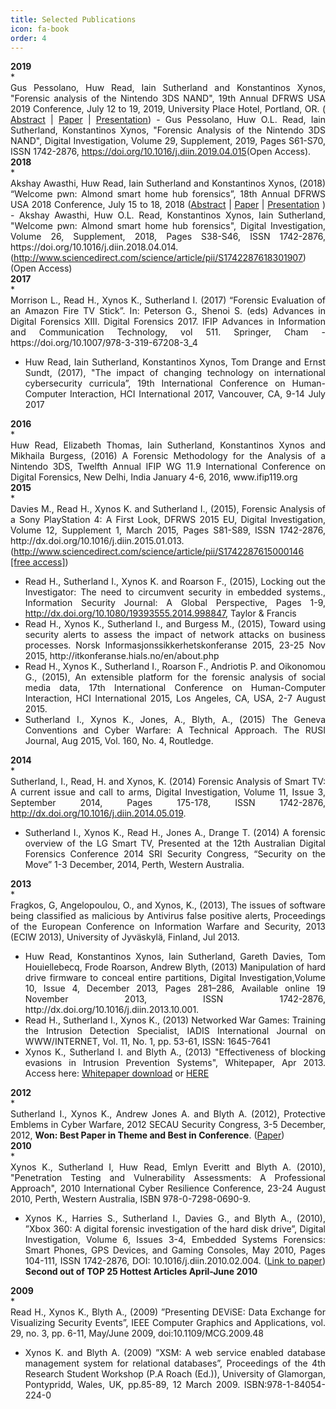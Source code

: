 ```yaml
---
title: Selected Publications
icon: fa-book
order: 4
---
```


<div style="text-align: left; font-weight: bold;">2019</div>
* <div style="text-align: justify;"> Gus Pessolano, Huw Read, Iain Sutherland and Konstantinos Xynos, "Forensic analysis of the Nintendo 3DS NAND", 19th Annual DFRWS USA 2019 Conference, July 12 to 19, 2019, University Place Hotel, Portland, OR. (  <a href="https://dfrws.org/conferences/dfrws-usa-2019/sessions/forensic-analysis-nintendo-3ds-nand">Abstract</a> | <a href="https://dfrws.org/sites/default/files/session-files/paper-forensic_analysis_of_the_nintendo_3ds_nand.pdf">Paper</a> | <a href="https://dfrws.org/sites/default/files/session-files/2019_usa_pres-forensic_analysis_of_the_nintendo_3ds_nand.pdf">Presentation</a>) - Gus Pessolano, Huw O.L. Read, Iain Sutherland, Konstantinos Xynos, "Forensic Analysis of the Nintendo 3DS NAND", Digital Investigation, Volume 29, Supplement, 2019, Pages S61-S70, ISSN 1742-2876, <a href="https://doi.org/10.1016/j.diin.2019.04.015"> https://doi.org/10.1016/j.diin.2019.04.015</a>(Open Access).</div>
<div style="text-align: left; font-weight: bold;">2018</div>
* <div style="text-align: justify;"> Akshay Awasthi, Huw Read, Iain Sutherland and Konstantinos Xynos, (2018) “Welcome pwn: Almond smart home hub forensics”, 18th Annual DFRWS USA 2018 Conference, July 15 to 18, 2018 (<a href="https://www.dfrws.org/conferences/dfrws-usa-2018/sessions/welcome-pwn-almond-smart-home-hub-forensics">Abstract</a> | <a href="https://www.dfrws.org/sites/default/files/session-files/paper_welcome_pwn_-_almond_smart_home_hub_forensics.pdf">Paper</a> | <a href="https://www.dfrws.org/sites/default/files/session-files/pres_welcome_pwn_-_almond_smart_home_hub_forensics.pdf">Presentation</a> ) - Akshay Awasthi, Huw O.L. Read, Konstantinos Xynos, Iain Sutherland, "Welcome pwn: Almond smart home hub forensics", Digital Investigation, Volume 26, Supplement, 2018, Pages S38-S46, ISSN 1742-2876, https://doi.org/10.1016/j.diin.2018.04.014. (<a href="http://www.sciencedirect.com/science/article/pii/S1742287618301907" >http://www.sciencedirect.com/science/article/pii/S1742287618301907</a>) (Open Access)</div>
<div style="text-align: left; font-weight: bold;">2017</div>
* <div style="text-align: justify;"> Morrison L., Read H., Xynos K., Sutherland I. (2017) “Forensic Evaluation of an Amazon Fire TV Stick”. In: Peterson G., Shenoi S. (eds) Advances in Digital Forensics XIII. Digital Forensics 2017. IFIP Advances in Information and Communication Technology, vol 511. Springer, Cham - https://doi.org/10.1007/978-3-319-67208-3_4</div>

* <div style="text-align: justify;"> Huw Read, Iain Sutherland, Konstantinos Xynos, Tom Drange and Ernst Sundt, (2017), "The impact of changing technology on international cybersecurity curricula”, 19th International Conference on Human-Computer Interaction, HCI International 2017, Vancouver, CA, 9-14 July 2017</div>

<div style="text-align: left; font-weight: bold;">2016</div>
* <div style="text-align: justify;"> Huw Read, Elizabeth Thomas, Iain Sutherland, Konstantinos Xynos and Mikhaila Burgess, (2016) A Forensic Methodology for the Analysis of a Nintendo 3DS, Twelfth Annual IFIP WG 11.9 International Conference on Digital Forensics, New Delhi, India January 4-6, 2016, www.ifip119.org</div>
<div style="text-align: left; font-weight: bold;">2015</div>
* <div style="text-align: justify;"> Davies M., Read H., Xynos K. and Sutherland I., (2015), Forensic Analysis of a Sony PlayStation 4: A First Look, DFRWS 2015 EU, Digital Investigation, Volume 12, Supplement 1, March 2015, Pages S81-S89, ISSN 1742-2876, http://dx.doi.org/10.1016/j.diin.2015.01.013.
(<a href="http://www.sciencedirect.com/science/article/pii/S1742287615000146">http://www.sciencedirect.com/science/article/pii/S1742287615000146 [free access]</a>)</div>

* <div style="text-align: justify;"> Read H., Sutherland I., Xynos K. and Roarson F., (2015), Locking out the Investigator: The need to circumvent security in embedded systems., Information Security Journal: A Global Perspective, Pages 1-9, <a href="http://dx.doi.org/10.1080/19393555.2014.998847"> http://dx.doi.org/10.1080/19393555.2014.998847</a>, Taylor & Francis</div>

* <div style="text-align: justify;"> Read H., Xynos K., Sutherland I., and Burgess M., (2015), Toward using security alerts to assess the impact of network attacks on business processes. Norsk Informasjonssikkerhetskonferanse 2015, 23-25 Nov 2015, http://itkonferanse.hials.no/en/about.php</div>

* <div style="text-align: justify;"> Read H., Xynos K., Sutherland I., Roarson F., Andriotis P. and Oikonomou G., (2015), An extensible platform for the forensic analysis of social media data, 17th International Conference on Human-Computer Interaction, HCI International 2015, Los Angeles, CA, USA, 2-7 August 2015.</div>

* <div style="text-align: justify;"> Sutherland I., Xynos K., Jones, A., Blyth, A., (2015) The Geneva Conventions and Cyber Warfare: A Technical Approach. The RUSI Journal, Aug 2015, Vol. 160, No. 4, Routledge.</div>
<div style="text-align: left; font-weight: bold;">2014</div>
* <div style="text-align: justify;"> Sutherland, I., Read, H. and Xynos, K. (2014) Forensic Analysis of Smart TV: A current issue and call to arms, Digital Investigation, Volume 11, Issue 3, September 2014, Pages 175-178, ISSN 1742-2876, <a href="http://dx.doi.org/10.1016/j.diin.2014.05.019"> http://dx.doi.org/10.1016/j.diin.2014.05.019</a>.</div>

* <div style="text-align: justify;"> Sutherland I., Xynos K., Read H., Jones A., Drange T. (2014) A forensic overview of the LG Smart TV, Presented at the 12th Australian Digital Forensics Conference 2014 SRI Security Congress, “Security on the Move” 1-3 December, 2014, Perth, Western Australia.</div>
<div style="text-align: left; font-weight: bold;">2013</div>
* <div style="text-align: justify;"> Fragkos, G, Angelopoulou, O., and Xynos, K., (2013), The issues of software being classified as malicious by Antivirus false positive alerts, Proceedings of the European Conference on Information Warfare and Security, 2013 (ECIW 2013), University of Jyväskylä, Finland, Jul 2013.</div>

* <div style="text-align: justify;">Huw Read, Konstantinos Xynos, Iain Sutherland, Gareth Davies, Tom Houiellebecq, Frode Roarson, Andrew Blyth, (2013) Manipulation of hard drive firmware to conceal entire partitions, Digital Investigation,Volume 10, Issue 4, December 2013, Pages 281–286, Available online 19 November 2013, ISSN 1742-2876, http://dx.doi.org/10.1016/j.diin.2013.10.001.</div>

* <div style="text-align: justify;">Read H., Sutherland I., Xynos K., (2013) Networked War Games: Training the Intrusion Detection Specialist, IADIS International Journal on WWW/INTERNET, Vol. 11, No. 1, pp. 53-61, ISSN: 1645-7641</div>  

* <div style="text-align: justify;">Xynos K., Sutherland I. and Blyth A., (2013) "Effectiveness of blocking evasions in Intrusion Prevention Systems", Whitepaper, Apr 2013. Access here: <a href="http://security.research.glam.ac.uk/media/files/documents/2013-04-22/Effectiveness_of_blocking_evasions_in_Intrusion_Prevention_Systems.pdf">Whitepaper download</a> or <a href="https://kosta.xynos.eu/assets/publications/Xynos2013-Effectiveness%20of%20blocking%20evasions%20in%20Intrusion%20Prevention%20Systems.pdf">HERE</a></div>

<div style="text-align: left; font-weight: bold;">2012</div>
* <div style="text-align: justify;">Sutherland I., Xynos K., Andrew Jones A. and Blyth A. (2012), Protective Emblems in Cyber Warfare, 2012 SECAU Security Congress, 3-5 December, 2012, <span style="font-weight: bold;">Won: Best Paper in Theme and Best in Conference</span>. (<a href="https://ro.ecu.edu.au/cgi/viewcontent.cgi?&httpsredir=1&article=1048&context=isw">Paper</a>)</div>

<div style="text-align: left; font-weight: bold;">2010</div>
* <div style="text-align: justify;">Xynos K., Sutherland I, Huw Read, Emlyn Everitt and Blyth A. (2010), "Penetration Testing and Vulnerability Assessments: A Professional Approach", 2010 International Cyber Resilience Conference, 23-24 August 2010, Perth, Western Australia, ISBN 978-0-7298-0690-9.</div>

* <div style="text-align: justify;">Xynos K., Harries S., Sutherland I., Davies G., and Blyth A., (2010), ”Xbox 360: A digital forensic investigation of the hard disk drive”, Digital Investigation, Volume 6, Issues 3-4, Embedded Systems Forensics: Smart Phones, GPS Devices, and Gaming Consoles, May 2010, Pages 104-111, ISSN 1742-2876, DOI: 10.1016/j.diin.2010.02.004. (<a href="https://www.sciencedirect.com/science/article/pii/S1742287610000125">Link to paper</a>)<span style="font-weight: bold;"> Second out of TOP 25 Hottest Articles April-June 2010</span></div>

<div style="text-align: left; font-weight: bold;">2009</div>
* <div style="text-align: justify;">Read H., Xynos K., Blyth A., (2009) ”Presenting DEViSE: Data Exchange for Visualizing Security Events”, IEEE Computer Graphics and Applications, vol. 29, no. 3, pp. 6-11, May/June 2009, doi:10.1109/MCG.2009.48</div>

* <div style="text-align: justify;">Xynos K. and Blyth A. (2009) ”XSM: A web service enabled database management system for relational databases”, Proceedings of the 4th Research Student Workshop (P.A Roach (Ed.)), University of Glamorgan, Pontypridd, Wales, UK, pp.85-89, 12 March 2009. ISBN:978-1-84054-224-0</div>
